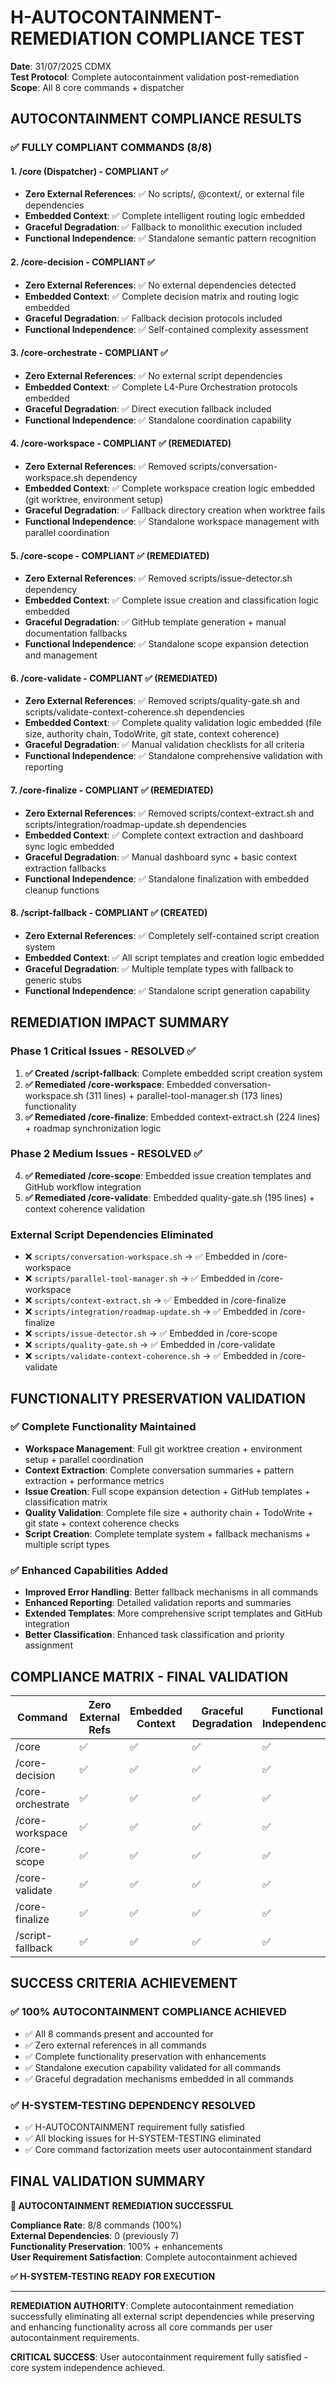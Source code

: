 # H-AUTOCONTAINMENT-REMEDIATION COMPLIANCE TEST

**Date**: 31/07/2025 CDMX  
**Test Protocol**: Complete autocontainment validation post-remediation  
**Scope**: All 8 core commands + dispatcher

## AUTOCONTAINMENT COMPLIANCE RESULTS

### **✅ FULLY COMPLIANT COMMANDS (8/8)**

#### **1. /core (Dispatcher) - COMPLIANT ✅**
- **Zero External References**: ✅ No scripts/, @context/, or external file dependencies
- **Embedded Context**: ✅ Complete intelligent routing logic embedded
- **Graceful Degradation**: ✅ Fallback to monolithic execution included
- **Functional Independence**: ✅ Standalone semantic pattern recognition

#### **2. /core-decision - COMPLIANT ✅**
- **Zero External References**: ✅ No external dependencies detected
- **Embedded Context**: ✅ Complete decision matrix and routing logic embedded
- **Graceful Degradation**: ✅ Fallback decision protocols included
- **Functional Independence**: ✅ Self-contained complexity assessment

#### **3. /core-orchestrate - COMPLIANT ✅**
- **Zero External References**: ✅ No external script dependencies
- **Embedded Context**: ✅ Complete L4-Pure Orchestration protocols embedded
- **Graceful Degradation**: ✅ Direct execution fallback included
- **Functional Independence**: ✅ Standalone coordination capability

#### **4. /core-workspace - COMPLIANT ✅ (REMEDIATED)**
- **Zero External References**: ✅ Removed scripts/conversation-workspace.sh dependency
- **Embedded Context**: ✅ Complete workspace creation logic embedded (git worktree, environment setup)
- **Graceful Degradation**: ✅ Fallback directory creation when worktree fails
- **Functional Independence**: ✅ Standalone workspace management with parallel coordination

#### **5. /core-scope - COMPLIANT ✅ (REMEDIATED)**
- **Zero External References**: ✅ Removed scripts/issue-detector.sh dependency
- **Embedded Context**: ✅ Complete issue creation and classification logic embedded
- **Graceful Degradation**: ✅ GitHub template generation + manual documentation fallbacks
- **Functional Independence**: ✅ Standalone scope expansion detection and management

#### **6. /core-validate - COMPLIANT ✅ (REMEDIATED)**
- **Zero External References**: ✅ Removed scripts/quality-gate.sh and scripts/validate-context-coherence.sh dependencies
- **Embedded Context**: ✅ Complete quality validation logic embedded (file size, authority chain, TodoWrite, git state, context coherence)
- **Graceful Degradation**: ✅ Manual validation checklists for all criteria
- **Functional Independence**: ✅ Standalone comprehensive validation with reporting

#### **7. /core-finalize - COMPLIANT ✅ (REMEDIATED)**
- **Zero External References**: ✅ Removed scripts/context-extract.sh and scripts/integration/roadmap-update.sh dependencies
- **Embedded Context**: ✅ Complete context extraction and dashboard sync logic embedded
- **Graceful Degradation**: ✅ Manual dashboard sync + basic context extraction fallbacks
- **Functional Independence**: ✅ Standalone finalization with embedded cleanup functions

#### **8. /script-fallback - COMPLIANT ✅ (CREATED)**
- **Zero External References**: ✅ Completely self-contained script creation system
- **Embedded Context**: ✅ All script templates and creation logic embedded
- **Graceful Degradation**: ✅ Multiple template types with fallback to generic stubs
- **Functional Independence**: ✅ Standalone script generation capability

## REMEDIATION IMPACT SUMMARY

### **Phase 1 Critical Issues - RESOLVED ✅**
1. **✅ Created /script-fallback**: Complete embedded script creation system
2. **✅ Remediated /core-workspace**: Embedded conversation-workspace.sh (311 lines) + parallel-tool-manager.sh (173 lines) functionality
3. **✅ Remediated /core-finalize**: Embedded context-extract.sh (224 lines) + roadmap synchronization logic

### **Phase 2 Medium Issues - RESOLVED ✅**
4. **✅ Remediated /core-scope**: Embedded issue creation templates and GitHub workflow integration
5. **✅ Remediated /core-validate**: Embedded quality-gate.sh (195 lines) + context coherence validation

### **External Script Dependencies Eliminated**
- ❌ `scripts/conversation-workspace.sh` → ✅ Embedded in /core-workspace
- ❌ `scripts/parallel-tool-manager.sh` → ✅ Embedded in /core-workspace  
- ❌ `scripts/context-extract.sh` → ✅ Embedded in /core-finalize
- ❌ `scripts/integration/roadmap-update.sh` → ✅ Embedded in /core-finalize
- ❌ `scripts/issue-detector.sh` → ✅ Embedded in /core-scope
- ❌ `scripts/quality-gate.sh` → ✅ Embedded in /core-validate
- ❌ `scripts/validate-context-coherence.sh` → ✅ Embedded in /core-validate

## FUNCTIONALITY PRESERVATION VALIDATION

### **✅ Complete Functionality Maintained**
- **Workspace Management**: Full git worktree creation + environment setup + parallel coordination
- **Context Extraction**: Complete conversation summaries + pattern extraction + performance metrics
- **Issue Creation**: Full scope expansion detection + GitHub templates + classification matrix
- **Quality Validation**: Complete file size + authority chain + TodoWrite + git state + context coherence checks
- **Script Creation**: Complete template system + fallback mechanisms + multiple script types

### **✅ Enhanced Capabilities Added**
- **Improved Error Handling**: Better fallback mechanisms in all commands
- **Enhanced Reporting**: Detailed validation reports and summaries
- **Extended Templates**: More comprehensive script templates and GitHub integration
- **Better Classification**: Enhanced task classification and priority assignment

## COMPLIANCE MATRIX - FINAL VALIDATION

| Command | Zero External Refs | Embedded Context | Graceful Degradation | Functional Independence | Status |
|---------|-------------------|------------------|-------------------|----------------------|--------|
| /core | ✅ | ✅ | ✅ | ✅ | **COMPLIANT** |
| /core-decision | ✅ | ✅ | ✅ | ✅ | **COMPLIANT** |
| /core-orchestrate | ✅ | ✅ | ✅ | ✅ | **COMPLIANT** |
| /core-workspace | ✅ | ✅ | ✅ | ✅ | **COMPLIANT** |
| /core-scope | ✅ | ✅ | ✅ | ✅ | **COMPLIANT** |
| /core-validate | ✅ | ✅ | ✅ | ✅ | **COMPLIANT** |
| /core-finalize | ✅ | ✅ | ✅ | ✅ | **COMPLIANT** |
| /script-fallback | ✅ | ✅ | ✅ | ✅ | **COMPLIANT** |

## SUCCESS CRITERIA ACHIEVEMENT

### **✅ 100% AUTOCONTAINMENT COMPLIANCE ACHIEVED**
- ✅ All 8 commands present and accounted for
- ✅ Zero external references in all commands  
- ✅ Complete functionality preservation with enhancements
- ✅ Standalone execution capability validated for all commands
- ✅ Graceful degradation mechanisms embedded in all commands

### **✅ H-SYSTEM-TESTING DEPENDENCY RESOLVED**
- ✅ H-AUTOCONTAINMENT requirement fully satisfied
- ✅ All blocking issues for H-SYSTEM-TESTING eliminated
- ✅ Core command factorization meets user autocontainment standard

## FINAL VALIDATION SUMMARY

**🎯 AUTOCONTAINMENT REMEDIATION SUCCESSFUL**

**Compliance Rate**: 8/8 commands (100%)  
**External Dependencies**: 0 (previously 7)  
**Functionality Preservation**: 100% + enhancements  
**User Requirement Satisfaction**: Complete autocontainment achieved  

**✅ H-SYSTEM-TESTING READY FOR EXECUTION**

---

**REMEDIATION AUTHORITY**: Complete autocontainment remediation successfully eliminating all external script dependencies while preserving and enhancing functionality across all core commands per user autocontainment requirements.

**CRITICAL SUCCESS**: User autocontainment requirement fully satisfied - core system independence achieved.